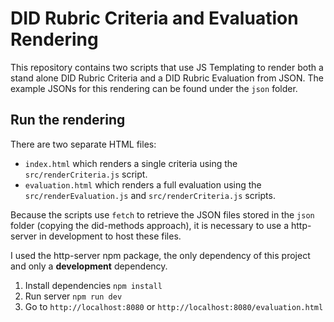 # DID Rubric Criteria and Evaluation Rendering

This repository contains two scripts that use JS Templating to render both a stand alone DID Rubric Criteria and a DID Rubric Evaluation from JSON. The example JSONs for this rendering can be found under the `json` folder.

## Run the rendering

There are two separate HTML files:

-  `index.html` which renders a single criteria using the `src/renderCriteria.js` script.
-  `evaluation.html` which renders a full evaluation using the `src/renderEvaluation.js` and `src/renderCriteria.js` scripts.

Because the scripts use `fetch` to retrieve the JSON files stored in the `json` folder (copying the did-methods approach), 
it is necessary to use a http-server in development to host these files. 

I used the http-server npm package, the only dependency of this project and only a **development** dependency.

1. Install dependencies `npm install`
2. Run server `npm run dev`
3. Go to `http://localhost:8080` or `http://localhost:8080/evaluation.html`


